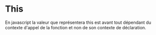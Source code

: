# This
En javascript la valeur que représentera this est avant tout dépendant du contexte d'appel de la fonction et non de son contexte de déclaration.


<!--stackedit_data:
eyJoaXN0b3J5IjpbMTA5NTc2MjYzMSwtMzA0NzE1OTI1LC0yMD
g4NzQ2NjEyXX0=
-->